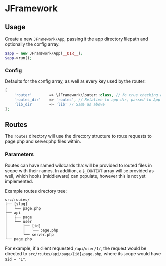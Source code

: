 # JFramework
## Usage
Create a new `JFramework\App`, passing it the app directory filepath and optionally the config array.

```php
$app = new JFramework\App(__DIR__);
$app->run();
```
### Config
Defaults for the config array, as well as every key used by the router:
```php
[
	'router'		=> \JFramework\Router::class, // No true checking as of yet, ducktyping will work
	'routes_dir'	=> 'routes', // Relative to app dir, passed to App
	'lib_dir'		=> 'lib' // Same as above
];
```

## Routes
The `routes` directory will use the directory structure to route requests to page.php and server.php files within.

### Parameters
Routes can have named wildcards that will be provided to routed files in scope with their names. In addition, a `$_CONTEXT` array will be provided as well, which hooks (middleware) can populate, however this is not yet implemented.

Example routes directory tree:
```
src/routes/
├── [slug]
│   └── page.php
├── api
│   ├── page
│   └── user
│       ├── [id]
│       │   └── page.php
│       └── server.php
└── page.php
```
For example, if a client requested `/api/user/1/`, the request would be directed to `src/routes/api/page/[id]/page.php`, where its scope would have `$id = "1"`.